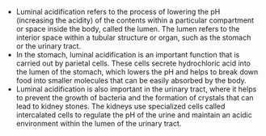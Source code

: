 - Luminal acidification refers to the process of lowering the pH (increasing the acidity) of the contents within a particular compartment or space inside the body, called the lumen. The lumen refers to the interior space within a tubular structure or organ, such as the stomach or the urinary tract.
- In the stomach, luminal acidification is an important function that is carried out by parietal cells. These cells secrete hydrochloric acid into the lumen of the stomach, which lowers the pH and helps to break down food into smaller molecules that can be easily absorbed by the body.
- Luminal acidification is also important in the urinary tract, where it helps to prevent the growth of bacteria and the formation of crystals that can lead to kidney stones. The kidneys use specialized cells called intercalated cells to regulate the pH of the urine and maintain an acidic environment within the lumen of the urinary tract.